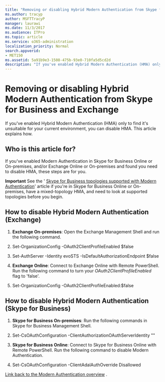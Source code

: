 ```yaml
---
title: "Removing or disabling Hybrid Modern Authentication from Skype for Business and Exchange"
ms.author: tracyp
author: MSFTTracyP
manager: laurawi
ms.date: 11/3/2017
ms.audience: ITPro
ms.topic: article
ms.service: o365-administration
localization_priority: Normal
search.appverid:
- MET150
ms.assetid: 5a91b9e3-1508-475b-93e0-710fa5d5cd2d
description: "If you've enabled Hybrid Modern Authentication (HMA) only to find it's unsuitable for your current environment, you can disable HMA. This article explains how."
---
```


# Removing or disabling Hybrid Modern Authentication from Skype for Business and Exchange

If you've enabled Hybrid Modern Authentication (HMA) only to find it's unsuitable for your current environment, you can disable HMA. This article explains how.
  
## Who is this article for?

If you've enabled Modern Authentication in Skype for Business Online or On-premises, and/or Exchange Online or On-premises and found you need to disable HMA, these steps are for you.
  
 **Important** See the ' [Skype for Business topologies supported with Modern Authentication](https://technet.microsoft.com/en-us/library/mt803262.aspx)' article if you're in Skype for Business Online or On-premises, have a mixed-topology HMA, and need to look at supported topologies before you begin.
  
## How to disable Hybrid Modern Authentication (Exchange)

1. **Exchange On-premises**: Open the Exchange Management Shell and run the following command. 
    
1. Set-OrganizationConfig -OAuth2ClientProfileEnabled $false
    
2. Set-AuthServer -Identity evoSTS -IsDefaultAuthorizationEndpoint $false
    
2. **Exchange Online**: Connect to Exchange Online with Remote PowerShell. Run the following command to turn your  *OAuth2ClientProfileEnabled*  flag to 'false'. 
    
1. Set-OrganizationConfig -OAuth2ClientProfileEnabled:$false
    
## How to disable Hybrid Modern Authentication (Skype for Business)

1. **Skype for Business On-premises**: Run the following commands in Skype for Business Management Shell.
    
1. Set-CsOAuthConfiguration -ClientAuthorizationOAuthServerIdentity ""
    
2. **Skype for Business Online**: Connect to Skype for Business Online with Remote PowerShell. Run the following command to disable Modern Authentication. 
    
1. Set-CsOAuthConfiguration -ClientAdalAuthOverride Disallowed
    
[Link back to the Modern Authentication overview](hybrid-modern-auth-overview.md) . 
  


